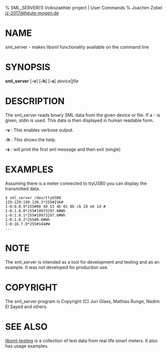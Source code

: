 % SML_SERVER(1) Volkszaehler project | User Commands
% Joachim Zobel <jz-2017@heute-mogen.de>

# NAME

sml_server - makes libsml functionality available on the command line

# SYNOPSIS

**sml_server** [**-v**] [**-h**] [**-s**] _device_|_file_

# DESCRIPTION

The sml_server reads binary SML data from the given device or file. If a - is 
given, stdin is used. This data is then displayed in human readable form.

**-v**
:     This enables verbose output.

**-h**
:     This shows the help.

**-s**
:     will print the first sml message and then exit (single)

# EXAMPLES

Assuming there is a meter connected to ttyUSB0 you can display the transmitted 
data.

~~~
$ sml_server /dev/ttyUSB0 
129-129:199.130.3*255#ISK#
1-0:0.0.9*255#06 49 53 4b 01 0b cb 28 e6 1d #
1-0:1.8.0*255#10973297.0#Wh
1-0:1.8.1*255#10973297.0#Wh
1-0:1.8.2*255#0.0#Wh
1-0:16.7.0*255#144#W
...
~~~

# NOTE

The sml_server is intended as a tool for development and testing and as an 
example. It was not developed for production use.

# COPYRIGHT

The sml_server program is Copyright (C) Juri Glass, Mathias Runge, Nadim El 
Sayed and others.

# SEE ALSO

[libsml-testing](https://github.com/devZer0/libsml-testing)
is a collection of test data from real life smart meters. It also has
usage examples.

